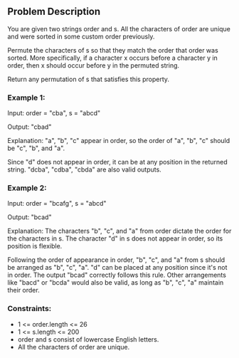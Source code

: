 ## Problem Description

You are given two strings order and s. All the characters of order are unique and were sorted in some custom order previously.

Permute the characters of s so that they match the order that order was sorted. More specifically, if a character x occurs before a character y in order, then x should occur before y in the permuted string.

Return any permutation of s that satisfies this property.

### Example 1:

Input:  order = "cba", s = "abcd" 

Output:  "cbad" 

Explanation: "a", "b", "c" appear in order, so the order of "a", "b", "c" should be "c", "b", and "a".

Since "d" does not appear in order, it can be at any position in the returned string. "dcba", "cdba", "cbda" are also valid outputs.

### Example 2:

Input:  order = "bcafg", s = "abcd" 

Output:  "bcad" 

Explanation: The characters "b", "c", and "a" from order dictate the order for the characters in s. The character "d" in s does not appear in order, so its position is flexible.

Following the order of appearance in order, "b", "c", and "a" from s should be arranged as "b", "c", "a". "d" can be placed at any position since it's not in order. The output "bcad" correctly follows this rule. Other arrangements like "bacd" or "bcda" would also be valid, as long as "b", "c", "a" maintain their order.

### Constraints:

- 1 <= order.length <= 26
- 1 <= s.length <= 200
- order and s consist of lowercase English letters.
- All the characters of order are unique.
